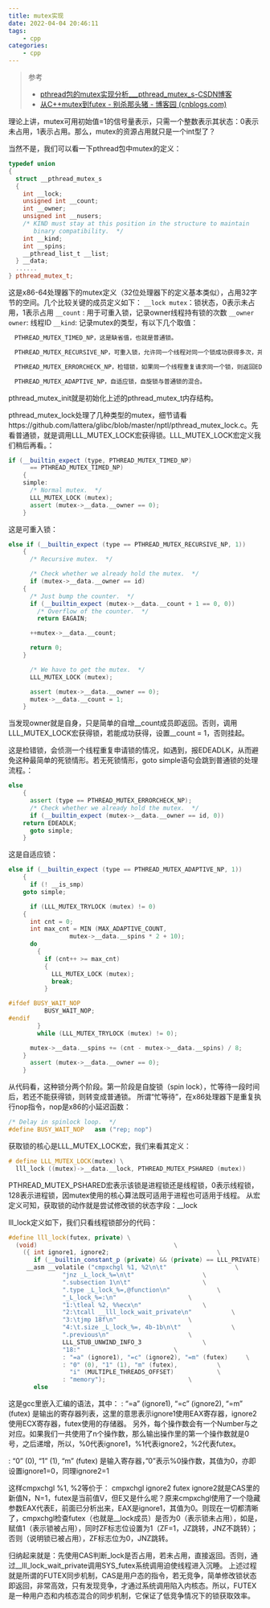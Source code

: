 ```yaml
---
title: mutex实现
date: 2022-04-04 20:46:11
tags:
    - cpp
categories:
    - cpp
---
```


> 参考
>
> - [pthread包的mutex实现分析___pthread_mutex_s-CSDN博客](https://blog.csdn.net/tlxamulet/article/details/79047717)
> - [从C++mutex到futex - 别杀那头猪 - 博客园 (cnblogs.com)](https://www.cnblogs.com/HeyLUMouMou/p/17481385.html)

理论上讲，mutex可用初始值=1的信号量表示，只需一个整数表示其状态：0表示未占用，1表示占用。那么，mutex的资源占用就只是一个int型了？

<!--more-->

当然不是，我们可以看一下pthread包中mutex的定义：

```c++
typedef union
{
  struct __pthread_mutex_s
  {
    int __lock;
    unsigned int __count;
    int __owner;
    unsigned int __nusers;
    /* KIND must stay at this position in the structure to maintain
       binary compatibility.  */
    int __kind;
    int __spins;
    __pthread_list_t __list;
  } __data;
  ......
} pthread_mutex_t;
```

这是x86-64处理器下的mutex定义（32位处理器下的定义基本类似），占用32字节的空间。几个比较关键的成员定义如下：
`__lock mutex`：锁状态，0表示未占用，1表示占用
`__count` : 用于可重入锁，记录owner线程持有锁的次数
`__owner owner`: 线程ID
`__kind`: 记录mutex的类型，有以下几个取值：

```c++
　PTHREAD_MUTEX_TIMED_NP，这是缺省值，也就是普通锁。

　PTHREAD_MUTEX_RECURSIVE_NP，可重入锁，允许同一个线程对同一个锁成功获得多次，并通过多次unlock解锁。

　PTHREAD_MUTEX_ERRORCHECK_NP，检错锁，如果同一个线程重复请求同一个锁，则返回EDEADLK，否则与PTHREAD_MUTEX_TIMED_NP类型相同。

　PTHREAD_MUTEX_ADAPTIVE_NP，自适应锁，自旋锁与普通锁的混合。
```

pthread_mutex_init就是初始化上述的pthread_mutex_t内存结构。

pthread_mutex_lock处理了几种类型的mutex，细节请看https://github.com/lattera/glibc/blob/master/nptl/pthread_mutex_lock.c。先看普通锁，就是调用LLL_MUTEX_LOCK宏获得锁。LLL_MUTEX_LOCK宏定义我们稍后再看。：

```c++
if (__builtin_expect (type, PTHREAD_MUTEX_TIMED_NP)
      == PTHREAD_MUTEX_TIMED_NP)
    {
    simple:
      /* Normal mutex.  */
      LLL_MUTEX_LOCK (mutex);
      assert (mutex->__data.__owner == 0);
    }
```

这是可重入锁：

```c++
else if (__builtin_expect (type == PTHREAD_MUTEX_RECURSIVE_NP, 1))
    {
      /* Recursive mutex.  */

      /* Check whether we already hold the mutex.  */
      if (mutex->__data.__owner == id)
    {
      /* Just bump the counter.  */
      if (__builtin_expect (mutex->__data.__count + 1 == 0, 0))
        /* Overflow of the counter.  */
        return EAGAIN;

      ++mutex->__data.__count;

      return 0;
    }

      /* We have to get the mutex.  */
      LLL_MUTEX_LOCK (mutex);

      assert (mutex->__data.__owner == 0);
      mutex->__data.__count = 1;
    }
```

当发现owner就是自身，只是简单的自增__count成员即返回。否则，调用LLL_MUTEX_LOCK宏获得锁，若能成功获得，设置__count = 1，否则挂起。

这是检错锁，会侦测一个线程重复申请锁的情况，如遇到，报EDEADLK，从而避免这种最简单的死锁情形。若无死锁情形，goto simple语句会跳到普通锁的处理流程。：

```c++
else
    {
      assert (type == PTHREAD_MUTEX_ERRORCHECK_NP);
      /* Check whether we already hold the mutex.  */
      if (__builtin_expect (mutex->__data.__owner == id, 0))
    return EDEADLK;
      goto simple;
    }
```

这是自适应锁：

```c++
else if (__builtin_expect (type == PTHREAD_MUTEX_ADAPTIVE_NP, 1))
    {
      if (! __is_smp)
    goto simple;

      if (LLL_MUTEX_TRYLOCK (mutex) != 0)
    {
      int cnt = 0;
      int max_cnt = MIN (MAX_ADAPTIVE_COUNT,
                 mutex->__data.__spins * 2 + 10);
      do
        {
          if (cnt++ >= max_cnt)
          {
            LLL_MUTEX_LOCK (mutex);
            break;
          }

#ifdef BUSY_WAIT_NOP
          BUSY_WAIT_NOP;
#endif
        }
        while (LLL_MUTEX_TRYLOCK (mutex) != 0);

      mutex->__data.__spins += (cnt - mutex->__data.__spins) / 8;
    }
      assert (mutex->__data.__owner == 0);
    }
```

从代码看，这种锁分两个阶段。第一阶段是自旋锁（spin lock），忙等待一段时间后，若还不能获得锁，则转变成普通锁。
所谓“忙等待”，在x86处理器下是重复执行nop指令，nop是x86的小延迟函数：

```c++
/* Delay in spinlock loop.  */
#define BUSY_WAIT_NOP   asm ("rep; nop")
```

获取锁的核心是LLL_MUTEX_LOCK宏，我们来看其定义：

```c++
# define LLL_MUTEX_LOCK(mutex) \
  lll_lock ((mutex)->__data.__lock, PTHREAD_MUTEX_PSHARED (mutex))
```

PTHREAD_MUTEX_PSHARED宏表示该锁是进程锁还是线程锁，0表示线程锁，128表示进程锁，因mutex使用的核心算法既可适用于进程也可适用于线程。
从宏定义可知，获取锁的动作就是尝试修改锁的状态字段：__lock

lll_lock定义如下，我们只看线程锁部分的代码：

```c++
#define lll_lock(futex, private) \
  (void)                                      \
    ({ int ignore1, ignore2;                              \
       if (__builtin_constant_p (private) && (private) == LLL_PRIVATE)        \
     __asm __volatile ("cmpxchgl %1, %2\n\t"                   \
               "jnz _L_lock_%=\n\t"                   \
               ".subsection 1\n\t"                    \
               ".type _L_lock_%=,@function\n"             \
               "_L_lock_%=:\n"                    \
               "1:\tleal %2, %%ecx\n"                 \
               "2:\tcall __lll_lock_wait_private\n"           \
               "3:\tjmp 18f\n"                    \
               "4:\t.size _L_lock_%=, 4b-1b\n\t"              \
               ".previous\n"                      \
               LLL_STUB_UNWIND_INFO_3                 \
               "18:"                          \
               : "=a" (ignore1), "=c" (ignore2), "=m" (futex)     \
               : "0" (0), "1" (1), "m" (futex),           \
                 "i" (MULTIPLE_THREADS_OFFSET)            \
               : "memory");                       \
       else 
```

这是gcc里嵌入汇编的语法，其中：
: “=a” (ignore1), “=c” (ignore2), “=m” (futex)
是输出的寄存器列表，这里的意思表示ignore1使用EAX寄存器，ignore2使用ECX寄存器，futex使用的存储器。
另外，每个操作数会有一个Number与之对应。如果我们一共使用了n个操作数，那么输出操作里的第一个操作数就是0号，之后递增，所以，%0代表ignore1，%1代表ignore2，%2代表futex。

: “0” (0), “1” (1), “m” (futex)
是输入寄存器，”0”表示%0操作数，其值为0，亦即设置ignore1=0，同理ignore2=1

这样cmpxchgl %1, %2等价于：
cmpxchgl ignore2 futex
ignore2就是CAS里的新值N，N=1，futex是当前值V，但E又是什么呢？原来cmpxchgl使用了一个隐藏参数EAX代表E，前面已分析出来，EAX是ignore1，其值为0。则现在一切都清晰了，cmpxchgl检查futex（也就是__lock成员）是否为0（表示锁未占用），如是，赋值1（表示锁被占用），同时ZF标志位设置为1（ZF=1，JZ跳转，JNZ不跳转）；否则（说明锁已被占用），ZF标志位为0，JNZ跳转。

归纳起来就是：先使用CAS判断_lock是否占用，若未占用，直接返回。否则，通过__lll_lock_wait_private调用SYS_futex系统调用迫使线程进入沉睡。
上述过程就是所谓的FUTEX同步机制，CAS是用户态的指令，若无竞争，简单修改锁状态即返回，非常高效，只有发现竞争，才通过系统调用陷入内核态。所以，FUTEX是一种用户态和内核态混合的同步机制，它保证了低竞争情况下的锁获取效率。
